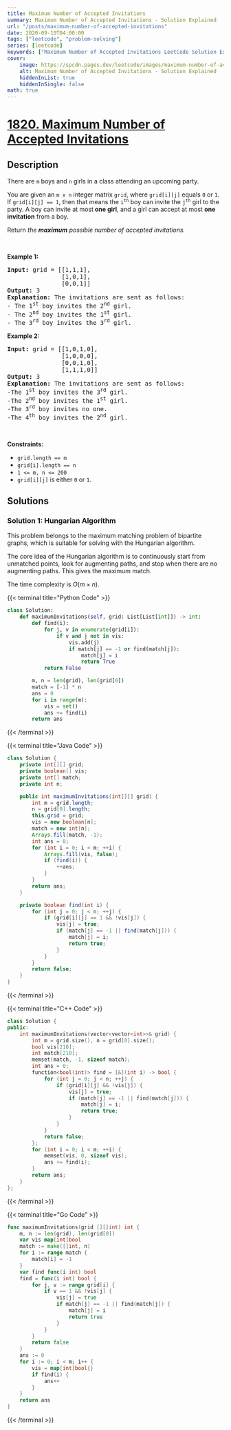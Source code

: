 ```yaml
---
title: Maximum Number of Accepted Invitations
summary: Maximum Number of Accepted Invitations - Solution Explained
url: "/posts/maximum-number-of-accepted-invitations"
date: 2020-09-10T04:00:00
tags: ["leetcode", "problem-solving"]
series: [leetcode]
keywords: ["Maximum Number of Accepted Invitations LeetCode Solution Explained in all languages", "1820", "leetcode question 1820", "Maximum Number of Accepted Invitations", "LeetCode", "leetcode solution in Python3 C++ Java Go PHP Ruby Swift TypeScript Rust C# JavaScript C", "GeeksforGeeks", "InterviewBit", "Coding Ninjas", "HackerRank", "HackerEarth", "CodeChef", "TopCoder", "AlgoExpert", "freeCodeCamp", "Codeforces", "GitHub", "AtCoder", "Samir Paul"]
cover:
    image: https://spcdn.pages.dev/leetcode/images/maximum-number-of-accepted-invitations.webp
    alt: Maximum Number of Accepted Invitations - Solution Explained
    hiddenInList: true
    hiddenInSingle: false
math: true
---
```



# [1820. Maximum Number of Accepted Invitations](https://leetcode.com/problems/maximum-number-of-accepted-invitations)


## Description

<p>There are <code>m</code> boys and <code>n</code> girls in a class attending an upcoming party.</p>

<p>You are given an <code>m x n</code> integer matrix <code>grid</code>, where <code>grid[i][j]</code> equals <code>0</code> or <code>1</code>. If <code>grid[i][j] == 1</code>, then that means the <code>i<sup>th</sup></code> boy can invite the <code>j<sup>th</sup></code> girl to the party. A boy can invite at most<strong> one girl</strong>, and a girl can accept at most <strong>one invitation</strong> from a boy.</p>

<p>Return <em>the <strong>maximum</strong> possible number of accepted invitations.</em></p>

<p>&nbsp;</p>
<p><strong class="example">Example 1:</strong></p>

<pre>
<strong>Input:</strong> grid = [[1,1,1],
               [1,0,1],
               [0,0,1]]
<strong>Output:</strong> 3<strong>
Explanation:</strong> The invitations are sent as follows:
- The 1<sup>st</sup> boy invites the 2<sup>nd</sup> girl.
- The 2<sup>nd</sup> boy invites the 1<sup>st</sup> girl.
- The 3<sup>rd</sup> boy invites the 3<sup>rd</sup> girl.</pre>

<p><strong class="example">Example 2:</strong></p>

<pre>
<strong>Input:</strong> grid = [[1,0,1,0],
               [1,0,0,0],
               [0,0,1,0],
               [1,1,1,0]]
<strong>Output:</strong> 3
<strong>Explanation:</strong> The invitations are sent as follows:
-The 1<sup>st</sup> boy invites the 3<sup>rd</sup> girl.
-The 2<sup>nd</sup> boy invites the 1<sup>st</sup> girl.
-The 3<sup>rd</sup> boy invites no one.
-The 4<sup>th</sup> boy invites the 2<sup>nd</sup> girl.</pre>

<p>&nbsp;</p>
<p><strong>Constraints:</strong></p>

<ul>
	<li><code>grid.length == m</code></li>
	<li><code>grid[i].length == n</code></li>
	<li><code>1 &lt;= m, n &lt;= 200</code></li>
	<li><code>grid[i][j]</code> is either <code>0</code> or <code>1</code>.</li>
</ul>

## Solutions

### Solution 1: Hungarian Algorithm

This problem belongs to the maximum matching problem of bipartite graphs, which is suitable for solving with the Hungarian algorithm.

The core idea of the Hungarian algorithm is to continuously start from unmatched points, look for augmenting paths, and stop when there are no augmenting paths. This gives the maximum match.

The time complexity is $O(m \times n)$.

<!-- tabs:start -->

{{< terminal title="Python Code" >}}
```python
class Solution:
    def maximumInvitations(self, grid: List[List[int]]) -> int:
        def find(i):
            for j, v in enumerate(grid[i]):
                if v and j not in vis:
                    vis.add(j)
                    if match[j] == -1 or find(match[j]):
                        match[j] = i
                        return True
            return False

        m, n = len(grid), len(grid[0])
        match = [-1] * n
        ans = 0
        for i in range(m):
            vis = set()
            ans += find(i)
        return ans
```
{{< /terminal >}}

{{< terminal title="Java Code" >}}
```java
class Solution {
    private int[][] grid;
    private boolean[] vis;
    private int[] match;
    private int n;

    public int maximumInvitations(int[][] grid) {
        int m = grid.length;
        n = grid[0].length;
        this.grid = grid;
        vis = new boolean[n];
        match = new int[n];
        Arrays.fill(match, -1);
        int ans = 0;
        for (int i = 0; i < m; ++i) {
            Arrays.fill(vis, false);
            if (find(i)) {
                ++ans;
            }
        }
        return ans;
    }

    private boolean find(int i) {
        for (int j = 0; j < n; ++j) {
            if (grid[i][j] == 1 && !vis[j]) {
                vis[j] = true;
                if (match[j] == -1 || find(match[j])) {
                    match[j] = i;
                    return true;
                }
            }
        }
        return false;
    }
}
```
{{< /terminal >}}

{{< terminal title="C++ Code" >}}
```cpp
class Solution {
public:
    int maximumInvitations(vector<vector<int>>& grid) {
        int m = grid.size(), n = grid[0].size();
        bool vis[210];
        int match[210];
        memset(match, -1, sizeof match);
        int ans = 0;
        function<bool(int)> find = [&](int i) -> bool {
            for (int j = 0; j < n; ++j) {
                if (grid[i][j] && !vis[j]) {
                    vis[j] = true;
                    if (match[j] == -1 || find(match[j])) {
                        match[j] = i;
                        return true;
                    }
                }
            }
            return false;
        };
        for (int i = 0; i < m; ++i) {
            memset(vis, 0, sizeof vis);
            ans += find(i);
        }
        return ans;
    }
};
```
{{< /terminal >}}

{{< terminal title="Go Code" >}}
```go
func maximumInvitations(grid [][]int) int {
	m, n := len(grid), len(grid[0])
	var vis map[int]bool
	match := make([]int, n)
	for i := range match {
		match[i] = -1
	}
	var find func(i int) bool
	find = func(i int) bool {
		for j, v := range grid[i] {
			if v == 1 && !vis[j] {
				vis[j] = true
				if match[j] == -1 || find(match[j]) {
					match[j] = i
					return true
				}
			}
		}
		return false
	}
	ans := 0
	for i := 0; i < m; i++ {
		vis = map[int]bool{}
		if find(i) {
			ans++
		}
	}
	return ans
}
```
{{< /terminal >}}

<!-- tabs:end -->

<!-- end -->
